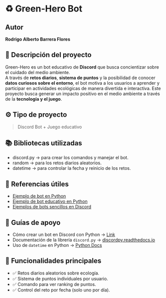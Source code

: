 # ♻ Green-Hero Bot

## Autor
**Rodrigo Alberto Barrera Flores**

## 🌱 Descripción del proyecto
Green-Hero es un bot educativo de **Discord** que busca concientizar sobre el cuidado del medio ambiente.  
A través de **retos diarios**, **sistema de puntos** y la posibilidad de conocer **datos curiosos sobre el entorno**, el bot motiva a los usuarios a aprender y participar en actividades ecológicas de manera divertida e interactiva.
Este proyecto busca generar un impacto positivo en el medio ambiente a través de la **tecnología y el juego**.

## ⚙ Tipo de proyecto
> Discord Bot + Juego educativo

## 📚 Bibliotecas utilizadas
- discord.py → para crear los comandos y manejar el bot.  
- random → para los retos diarios aleatorios.  
- datetime → para controlar la fecha y reinicio de los retos.  

## 🔗 Referencias útiles
- [Ejemplo de bot en Python](https://github.com/Rapptz/discord.py)  
- [Ejemplo de bot educativo en Python](https://github.com/python-discord/bot)  
- [Ejemplos de bots sencillos en Discord](https://github.com/topics/discord-bot-python)  

## 📖 Guías de apoyo
- Cómo crear un bot en Discord con Python → [Link](https://realpython.com/how-to-make-a-discord-bot-python/)  
- Documentación de la librería `discord.py` → [discordpy.readthedocs.io](https://discordpy.readthedocs.io/)  
- Uso de `datetime` en Python → [Python Docs](https://docs.python.org/3/library/datetime.html)  

## 🚀 Funcionalidades principales
- ✅ Retos diarios aleatorios sobre ecología.  
- ✅ Sistema de puntos individuales por usuario.  
- ✅ Comando para ver ranking de puntos.  
- ✅ Control del reto por fecha (solo uno por día). 


